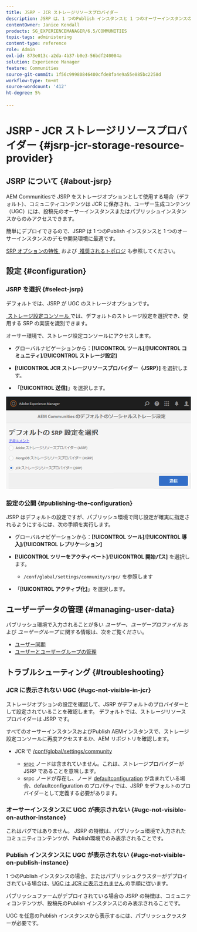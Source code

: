 ```yaml
---
title: JSRP - JCR ストレージリソースプロバイダー
description: JSRP は、1 つのPublish インスタンスと 1 つのオーサーインスタンスのデモまたは開発環境に最適です
contentOwner: Janice Kendall
products: SG_EXPERIENCEMANAGER/6.5/COMMUNITIES
topic-tags: administering
content-type: reference
role: Admin
exl-id: 873e013c-a2da-4b37-b0e3-56bdf240004a
solution: Experience Manager
feature: Communities
source-git-commit: 1f56c99980846400cfde8fa4e9a55e885bc2258d
workflow-type: tm+mt
source-wordcount: '412'
ht-degree: 5%

---
```


# JSRP - JCR ストレージリソースプロバイダー {#jsrp-jcr-storage-resource-provider}

## JSRP について {#about-jsrp}

AEM Communitiesで JSRP をストレージオプションとして使用する場合（デフォルト）、コミュニティコンテンツは JCR に保存され、ユーザー生成コンテンツ（UGC）には、投稿先のオーサーインスタンスまたはパブリッシュインスタンスからのみアクセスできます。

簡単にデプロイできるので、JSRP は 1 つのPublish インスタンスと 1 つのオーサーインスタンスのデモや開発環境に最適です。

[SRP オプションの特性 &#x200B;](working-with-srp.md#characteristics-of-srp-options) および [&#x200B; 推奨されるトポロジ &#x200B;](topologies.md) も参照してください。

## 設定 {#configuration}

### JSRP を選択 {#select-jsrp}

デフォルトでは、JSRP が UGC のストレージオプションです。

[&#x200B; ストレージ設定コンソール &#x200B;](srp-config.md) では、デフォルトのストレージ設定を選択でき、使用する SRP の実装を識別できます。

オーサー環境で、ストレージ設定コンソールにアクセスします。

* グローバルナビゲーションから：**[!UICONTROL ツール]**/**[!UICONTROL コミュニティ]**/**[!UICONTROL ストレージ設定]**

* **[!UICONTROL JCR ストレージリソースプロバイダー（JSRP）]** を選択します。

* 「**[!UICONTROL 送信]**」を選択します。

![jsrp-configuration](assets/jsrp-configuration.png)

### 設定の公開 {#publishing-the-configuration}

JSRP はデフォルトの設定ですが、パブリッシュ環境で同じ設定が確実に指定されるようにするには、次の手順を実行します。

* グローバルナビゲーションから：**[!UICONTROL ツール]**/**[!UICONTROL 導入]**/**[!UICONTROL レプリケーション]**
* **[!UICONTROL ツリーをアクティベート]**/**[!UICONTROL 開始パス]** を選択します。

   * `/conf/global/settings/community/srpc/` を参照します

* 「**[!UICONTROL アクティブ化]**」を選択します。

## ユーザーデータの管理 {#managing-user-data}

パブリッシュ環境で入力されることが多い *ユーザー*、*ユーザープロファイル* および *ユーザーグループ* に関する情報は、次をご覧ください。

* [ユーザー同期](sync.md)
* [ユーザーとユーザーグループの管理](users.md)

## トラブルシューティング {#troubleshooting}

### JCR に表示されない UGC {#ugc-not-visible-in-jcr}

ストレージオプションの設定を確認して、JSRP がデフォルトのプロバイダーとして設定されていることを確認します。 デフォルトでは、ストレージリソースプロバイダーは JSRP です。

すべてのオーサーインスタンスおよびPublish AEMインスタンスで、ストレージ設定コンソールに再度アクセスするか、AEM リポジトリを確認します。

* JCR で [/conf/global/settings/community](http://localhost:4502/crx/de/index.jsp#/conf/global/settings/community)

   * [srpc](http://localhost:4502/crx/de/index.jsp#/conf/global/settings/community/srpc) ノードは含まれていません。これは、ストレージプロバイダーが JSRP であることを意味します。
   * srpc ノードが存在し、ノード [defaultconfiguration](http://localhost:4502/crx/de/index.jsp#/conf/global/settings/community/srpc/defaultconfiguration) が含まれている場合、defaultconfiguration のプロパティでは、JSRP をデフォルトのプロバイダーとして定義する必要があります。

### オーサーインスタンスに UGC が表示されない {#ugc-not-visible-on-author-instance}

これはバグではありません。 JSRP の特徴は、パブリッシュ環境で入力されたコミュニティコンテンツが、Publish環境でのみ表示されることです。

### Publish インスタンスに UGC が表示されない {#ugc-not-visible-on-publish-instance}

1 つのPublish インスタンスの場合、またはパブリッシュクラスターがデプロイされている場合は、[UGC は JCR に表示されません &#x200B;](#ugc-not-visible-in-jcr) の手順に従います。

パブリッシュファームがデプロイされている場合の JSRP の特徴は、コミュニティコンテンツが、投稿先のPublish インスタンスにのみ表示されることです。

UGC を任意のPublish インスタンスから表示するには、パブリッシュクラスターが必要です。
